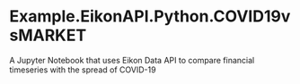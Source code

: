 # Example.EikonAPI.Python.COVID19vsMARKET
A Jupyter Notebook that uses Eikon Data API to compare financial timeseries with the spread of COVID-19
